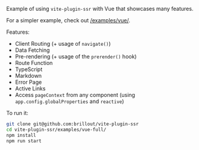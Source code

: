 Example of using `vite-plugin-ssr` with Vue that showcases many features.

For a simpler example, check out [/examples/vue/](/examples/vue/).

Features:
 - Client Routing (+ usage of `navigate()`)
 - Data Fetching
 - Pre-rendering (+ usage of the `prerender()` hook)
 - Route Function
 - TypeScript
 - Markdown
 - Error Page
 - Active Links
 - Access `pageContext` from any component (using `app.config.globalProperties` and `reactive`)

To run it:

```bash
git clone git@github.com:brillout/vite-plugin-ssr
cd vite-plugin-ssr/examples/vue-full/
npm install
npm run start
```
